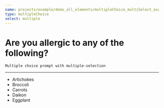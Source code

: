 ```yaml
---
name: projects/example/demo_all_elements/multipleChoice_multiSelect_example.md
type: multipleChoice
select: multiple
---
```


# Are you allergic to any of the following?

`Multiple choice prompt with multiple-selection`

---

- Artichokes
- Broccoli
- Carrots
- Daikon
- Eggplant
